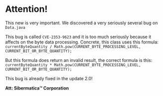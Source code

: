 # Attention!
This new is very important. We discovered a very seriously several bug on `Data.java`

This bug is called `CVE-2353-9623` and it is too much seriously because it affects on the
byte data processing. Concrete, this class uses this formula:
    `currentByteQuantity / Math.pow(CURRENT_BYTE_PROCESSING_LEVEL, CURRENT_BIT_OR_BYTE_QUANTITY);`

But this formula does return an invalid result, the correct formula is this:
    `currentByteQuantity * Math.pow(CURRENT_BYTE_PROCESSING_LEVEL, CURRENT_BIT_OR_BYTE_QUANTITY);`

This bug is already fixed in the update 2.0!

**Att: Sibermatica™ Corporation**